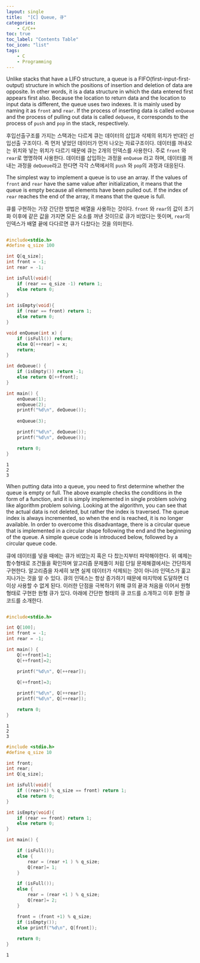 ```yaml
---
layout: single
title:  "[C] Queue, 큐"
categories:
    - C/C++
toc: true
toc_label: "Contents Table"
toc_icon: "list"
tags: 
    - C
    - Programming
---
```



Unlike stacks that have a LIFO structure, a queue is a FIFO(first-input-first-output) structure in which the positions of insertion and deletion of data are opposite. In other words, it is a data structure in which the data entered first appears first also. Because the location to return data and the location to input data is different, the queue uses two indexes. It is mainly used by naming it as `front` and `rear`. If the process of inserting data is called `enQueue` and the process of pulling out data is called `deQueue`, it corresponds to the process of `push` and `pop` in the stack, respectively.


후입선출구조를 가지는 스택과는 다르게 큐는 데이터의 삽입과 삭제의 위치가 반대인 선입선출 구조이다. 즉 먼저 넣었던 데이터가 먼저 나오는 자료구조이다. 데이터를 꺼내오는 위치와 넣는 위치가 다르기 때문에 큐는 2개의 인덱스를 사용한다. 주로 `front` 와 `rear`로 명명하여 사용한다. 데이터를 삽입하는 과정을 `enQueue` 라고 하며, 데이터를 꺼내는 과정을 `deQueue`라고 한다면 각각 스택에서의 `push` 와 `pop`의 과정과 대응된다. 


The simplest way to implement a queue is to use an array. If the values of `front` and `rear` have the same value after initialization, it means that the queue is empty because all elements have been pulled out. If the index of `rear` reaches the end of the array, it means that the queue is full.


큐를 구현하는 가장 간단한 방법은 배열을 사용하는 것이다. `front` 와 `rear`의 값이 초기화 이후에 같은 값을 가지면 모든 요소를 꺼낸 것이므로 큐가 비었다는 뜻이며, `rear`의 인덱스가 배열 끝에 다다르면 큐가 다찼다는 것을 의미한다. 


```c

#include<stdio.h>
#define q_size 100

int Q[q_size];
int front = -1;
int rear = -1;

int isFull(void){
    if (rear == q_size -1) return 1;
    else return 0;
}

int isEmpty(void){
    if (rear == front) return 1;
    else return 0;
}

void enQueue(int x) {
	if (isFull()) return;
    else Q[++rear] = x;
    return;
}

int deQueue() {
    if (isEmpty()) return -1;
    else return Q[++front];
}

int main() {
	enQueue(1);
    enQueue(2); 
    printf("%d\n", deQueue());
    
    enQueue(3);

    printf("%d\n", deQueue());
    printf("%d\n", deQueue());

    return 0;
}

```

```
1
2
3
```


When putting data into a queue, you need to first determine whether the queue is empty or full. The above example checks the conditions in the form of a function, and it is simply implemented in single problem solving like algorithm problem solving. Looking at the algorithm, you can see that the actual data is not deleted, but rather the index is traversed. The queue index is always incremented, so when the end is reached, it is no longer available. In order to overcome this disadvantage, there is a circular queue that is implemented in a circular shape following the end and the beginning of the queue. A simple queue code is introduced below, followed by a circular queue code.


큐에 데이터를 넣을 때에는 큐가 비었는지 혹은 다 찼는지부터 파악해야한다. 위 예제는 함수형태로 조건들을 확인하며 알고리즘 문제풀이 처럼 단일 문제해결에서는 간단하게 구현한다. 알고리즘을 자세히 보면 실제 데이터가 삭제되는 것이 아니라 인덱스가 훑고 지나가는 것을 알 수 있다. 큐의 인덱스는 항상 증가하기 때문에 마지막에 도달하면 더 이상 사용할 수 없게 된다. 이러한 단점을 극복하기 위해 큐의 끝과 처음을 이어서 원형형태로 구현한 원형 큐가 있다. 아래에 간단한 형태의 큐 코드를 소개하고 이후 원형 큐 코드를 소개한다. 


```c

#include<stdio.h>

int Q[100];
int front = -1;
int rear = -1;

int main() {
	Q[++front]=1;
    Q[++front]=2;

    printf("%d\n", Q[++rear]);
    
    Q[++front]=3;

    printf("%d\n", Q[++rear]);
    printf("%d\n", Q[++rear]);

    return 0;
}

```

```
1
2
3
```
 


```c
#include <stdio.h>
#define q_size 10

int front;
int rear;
int Q[q_size];

int isFull(void){
    if ((rear+1) % q_size == front) return 1;
    else return 0;
}

int isEmpty(void){
    if (rear == front) return 1;
    else return 0;
}

int main() {

    if (isFull());
    else {
        rear = (rear +1 ) % q_size; 
        Q[rear]= 1;
    }

    if (isFull());
    else {
        rear = (rear +1 ) % q_size; 
        Q[rear]= 2;
    }

    front = (front +1) % q_size;
    if (isEmpty());
    else printf("%d\n", Q[front]);
    
    return 0;
}

```

```
1
```
